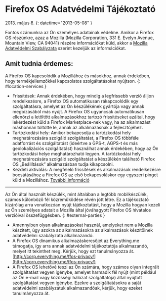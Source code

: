 # Firefox OS Adatvédelmi Tájékoztató

2013\. május 8.
{: datetime="2013-05-08" }

Fontos számunkra az Ön személyes adatainak védelme. Amikor a Firefox OS részünkre, azaz a Mozilla (Mozilla Corporation, 331 E. Evelyn Avenue, Mountain View, CA 94041) részére információkat küld, akkor a [Mozilla Adatvédelmi Szabályzata](http://www.mozilla.org/hu/privacy/) szerint kezeljük az információkat.

## Amit tudnia érdemes:

A Firefox OS kapcsolódik a Mozillához és másokhoz, annak érdekében, hogy termékjellemzőkkel kapcsolatos szolgáltatásokat nyújtson.
{: #location-services }

* Frissítések: Annak érdekében, hogy mindig a legfrissebb verzió álljon rendelkezésre, a Firefox OS automatikusan rákapcsolódik egy szolgáltatásra, amelyet az Ön készülékének gyártója vagy annak megbízásából más nyújt. A Firefox OS ugyancsak automatikusan ellenőrzi a letöltött alkalmazásokhoz tartozó frissítéseket azáltal, hogy lekérdezést küld a Firefox Marketplace-nek vagy, ha az alkalmazást máshonnan töltötte le, annak az alkalmazásnak a fejlesztőjéhez.
* Tartózkodási hely: Amikor bekapcsolja a tartózkodási hely meghatározására szolgáló szolgáltatást, a Firefox OS többféle adatforrást és szolgáltatást (ideértve a GPS-t, AGPS-t és más geolokalizációs szolgáltatást) használhat annak érdekében, hogy az Ön tartózkodási helye meghatározható legyen. A tartózkodási hely meghatározására szolgáló szolgáltatást a készülékén található Firefox OS „Beállítások” alkalmazásban tudja kikapcsolni.
* Kezdeti aktiválás: A megfelelő frissítések és alkalmazások rendelkezésre bocsátásához a Firefox OS az első bekapcsoláskor egy egyszeri pinget küld a Mozillához. [További információ](https://wiki.mozilla.org/FirefoxOS/Metrics)

---------------------------------------

Az Ön által használt készülék, mint általában a legtöbb mobilkészülék, számos különböző fél közreműködése révén jött létre. Ez a tájékoztató kizárólag arra vonatkozóan nyújt tájékoztatást, hogy a Mozilla hogyan kezeli az Ön személyes adatait a Mozilla által jóváhagyott Firefox OS hivatalos verzióival összefüggésben.
{: #external-parties }

* Amennyiben olyan alkalmazásokat használ, amelyeket nem a Mozilla készített, úgy azokra az alkalmazásokra az alkalmazások készítőinek adatvédelmi szabályzata alkalmazandó.
* A Firefox OS dinamikus alkalmazáskeresőjét az Everything.me támogatja, így arra annak adatvédelmi tájékoztatója alkalmazandó, melyet itt tekinthet meg. Kérjük, hogy ezt tanulmányozza át. [http://corp.everything.me/ffos-privacy/](http://corp.everything.me/ffos-privacy/)
* A Firefox OS lehetővé teszi az Ön számára, hogy számos olyan integrált szolgáltatást vegyen igénybe, amelyet harmadik fél nyújt (mint például az Ön e-mail vagy közösségi hálózat szolgáltatója) által nyújtott szolgáltatást vegyen igénybe. Ezekre a szolgáltatásokra a saját adatvédelmi szabályzatuk alkalmazandóak, kérjük, hogy ezeket tanulmányozza át.
